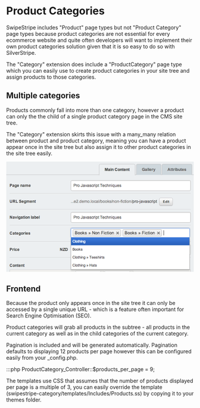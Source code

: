 # Product Categories

SwipeStripe includes "Product" page types but not "Product Category" page types because product categories are not essential for every ecommerce website and quite often developers will want to implement their own product categories solution given that it is so easy to do so with SilverStripe.

The "Category" extension does include a "ProductCategory" page type which you can easily use to create product categories in your site tree and assign products to those categories.

## Multiple categories
Products commonly fall into more than one category, however a product can only the the child of a single product category page in the CMS site tree.

The "Category" extension skirts this issue with a many_many relation between product and product category, meaning you can have a product appear once in the site tree but also assign it to other product categories in the site tree easily.

![](../_images/category-setting.png)

## Frontend

Because the product only appears once in the site tree it can only be accessed by a single unique URL - which is a feature often important for Search Engine Optimisation (SEO).

Product categories will grab all products in the subtree - all products in the current category as well as in the child categories of the current category. 

Pagination is included and will be generated automatically. Pagination defaults to displaying 12 products per page however this can be configured easily from your _config.php.

:::php
	ProductCategory_Controller::$products_per_page = 9;
	
The templates use CSS that assumes that the number of products displayed per page is a multiple of 3, you can easily override the template (swipestripe-category/templates/Includes/Products.ss) by copying it to your themes folder.

